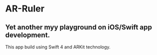 # AR-Ruler
## Yet another myy playground on iOS/Swift app development.

This app build using Swift 4 and ARKit technology.
